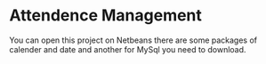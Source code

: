 # Attendence Management
You can open this project on Netbeans there are some packages of calender and date and another for MySql you need to download.
